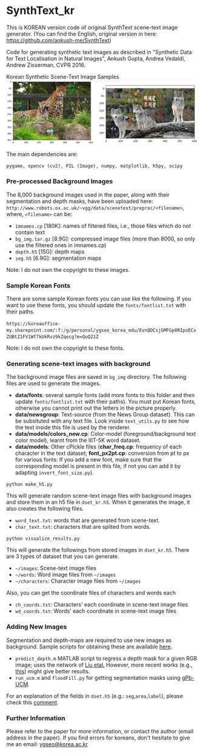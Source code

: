 # SynthText_kr

This is KOREAN version code of original SynthText scene-text image generator.
(You can find the English, original version in here: https://github.com/ankush-me/SynthText)

Code for generating synthetic text images as described in "Synthetic Data for Text Localisation in Natural Images", Ankush Gupta, Andrea Vedaldi, Andrew Zisserman, CVPR 2016.

Korean Synthetic Scene-Text Image Samples 
![Synthetic Scene-Text Samples](sample.png "Synthetic Samples")

The main dependencies are:
```
pygame, opencv (cv2), PIL (Image), numpy, matplotlib, h5py, scipy
```
### Pre-processed Background Images

The 8,000 background images used in the paper, along with their segmentation and depth masks, have been uploaded here:
`http://www.robots.ox.ac.uk/~vgg/data/scenetext/preproc/<filename>`, where, `<filename>` can be:

- `imnames.cp` [180K]: names of filtered files, i.e., those files which do not contain text
- `bg_img.tar.gz` [8.9G]: compressed image files (more than 8000, so only use the filtered ones in imnames.cp)
- `depth.h5` [15G]: depth maps
- `seg.h5` [6.9G]: segmentation maps

Note: I do not own the copyright to these images.

### Sample Korean Fonts

There are some sample Korean fonts you can use like the following. If you want to use these fonts, you should update the `fonts/fontlist.txt` with their paths.

`https://koreaoffice-my.sharepoint.com/:f:/g/personal/ygseo_korea_edu/EvnQDCsjGMFGp8RIpoECvZUBtZ1FV1Wf7kUkRvz9kZqecg?e=QuQ21Z`

Note: I do not own the copyright to these fonts.

### Generating scene-text images with background

The background image files are saved in `bg_img` directory. The following files are used to generate the images.
  - **data/fonts**: several sample fonts (add more fonts to this folder and then update `fonts/fontlist.txt` with their paths). You must put Korean fonts, otherwise you cannot print out the letters in the picture properly.
  - **data/newsgroup**: Text-source (from the News Group dataset). This can be subsituted with any text file. Look inside `text_utils.py` to see how the text inside this file is used by the renderer.
  - **data/models/colors_new.cp**: Color-model (foreground/background text color model), learnt from the IIIT-5K word dataset.
  - **data/models**: Other cPickle files (**char\_freq.cp**: frequency of each character in the text dataset; **font\_px2pt.cp**: conversion from pt to px for various fonts: If you add a new font, make sure that the corresponding model is present in this file, if not you can add it by adapting `invert_font_size.py`).

```
python make_h5.py
```

This will generate random scene-text image files with background images and store them in an h5 file in `dset_kr.h5`. When it generates the image, it also creates the following files.
 - `word_text.txt`: words that are generated from scene-text.
 - `char_text.txt`: characters that are splited from words.

```
python visualize_results.py
```

This will generate the followings from stored images in `dset_kr.h5`. There are 3 types of dataset that you can generate.
- `~/images`: Scene-text image files
- `~/words`: Word image files from `~/images`               
- `~/characters`: Character image files from `~/images`

Also, you can get the coordinate files of characters and words each
- `ch_coords.txt`: Characters' each coordinate in scene-text image files
- `wd_coords.txt`: Words' each coordinate in scene-text image files

### Adding New Images
Segmentation and depth-maps are required to use new images as background. Sample scripts for obtaining these are available [here](https://github.com/ankush-me/SynthText/tree/master/prep_scripts).

* `predict_depth.m` MATLAB script to regress a depth mask for a given RGB image; uses the network of [Liu etal.](https://bitbucket.org/fayao/dcnf-fcsp/) However, more recent works (e.g., [this](https://github.com/iro-cp/FCRN-DepthPrediction)) might give better results.
* `run_ucm.m` and `floodFill.py` for getting segmentation masks using [gPb-UCM](https://github.com/jponttuset/mcg).

For an explanation of the fields in `dset.h5` (e.g.: `seg`,`area`,`label`), please check this [comment](https://github.com/ankush-me/SynthText/issues/5#issuecomment-274490044).

### Further Information
Please refer to the paper for more information, or contact the author (email address in the paper).
If you find errors for koreans, don't hesitate to give me an email: ygseo@korea.ac.kr

